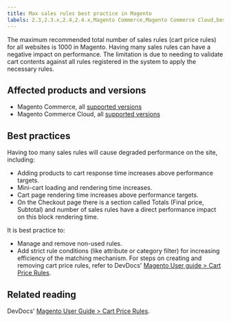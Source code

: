 ```yaml
---
title: Max sales rules best practice in Magento
labels: 2.3,2.3.x,2.4,2.4.x,Magento Commerce,Magento Commerce Cloud,best practices,cart,cart_rules,performance,price
---
```


The maximum recommended total number of sales rules (cart price rules) for all websites is 1000 in Magento. Having many sales rules can have a negative impact on performance. The limitation is due to needing to validate cart contents against all rules registered in the system to apply the necessary rules.

## Affected products and versions

* Magento Commerce, all [supported versions](https://magento.com/sites/default/files/magento-software-lifecycle-policy.pdf) 
* Magento Commerce Cloud, all [supported versions](https://magento.com/sites/default/files/magento-software-lifecycle-policy.pdf)

## Best practices

Having too many sales rules will cause degraded performance on the site, including:

* Adding products to cart response time increases above performance targets.
* Mini-cart loading and rendering time increases.
* Cart page rendering time increases above performance targets.
* On the Checkout page there is a section called Totals (Final price, Subtotal) and number of sales rules have a direct performance impact on this block rendering time.

It is best practice to:

* Manage and remove non-used rules. 
* Add strict rule conditions (like attribute or category filter) for increasing efficiency of the matching mechanism. For steps on creating and removing cart price rules, refer to DevDocs' [Magento User guide > Cart Price Rules](https://docs.magento.com/user-guide/marketing/price-rules-cart-create.html). 

## Related reading

DevDocs' [Magento User Guide > Cart Price Rules](https://docs.magento.com/user-guide/marketing/price-rules-cart.html?itm_source=merchdocs&amp;itm_medium=search_page&amp;itm_campaign=federated_search&amp;itm_term=access%20price%20rule).